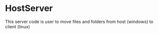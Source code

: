 # HostServer
This server code is user to move files and folders from host (windows) to client (linux)
